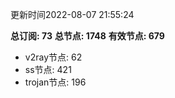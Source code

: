 更新时间2022-08-07 21:55:24

**总订阅: 73**
**总节点: 1748**
**有效节点: 679**
- v2ray节点: 62
- ss节点: 421
- trojan节点: 196
